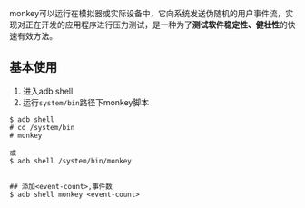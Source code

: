 monkey可以运行在模拟器或实际设备中，它向系统发送伪随机的用户事件流，实现对正在开发的应用程序进行压力测试，是一种为了**测试软件稳定性、健壮性**的快速有效方法。

## 基本使用

1. 进入adb shell
2. 运行`system/bin`路径下monkey脚本

```
$ adb shell
# cd /system/bin
# monkey

或
$ adb shell /system/bin/monkey


## 添加<event-count>,事件数
$ adb shell monkey <event-count>

```




